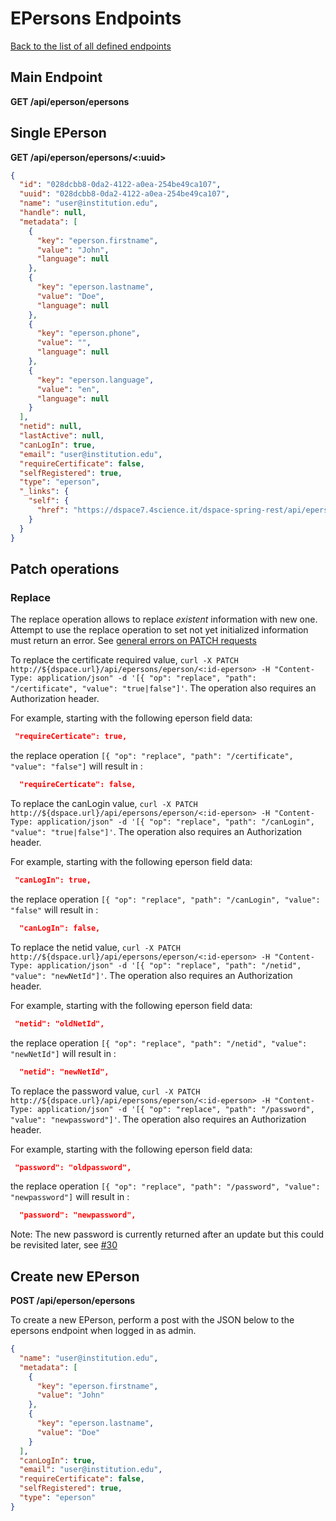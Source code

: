 # EPersons Endpoints
[Back to the list of all defined endpoints](endpoints.md)

## Main Endpoint
**GET /api/eperson/epersons**

## Single EPerson
**GET /api/eperson/epersons/<:uuid>**

```json
{
  "id": "028dcbb8-0da2-4122-a0ea-254be49ca107",
  "uuid": "028dcbb8-0da2-4122-a0ea-254be49ca107",
  "name": "user@institution.edu",
  "handle": null,
  "metadata": [
    {
      "key": "eperson.firstname",
      "value": "John",
      "language": null
    },
    {
      "key": "eperson.lastname",
      "value": "Doe",
      "language": null
    },
    {
      "key": "eperson.phone",
      "value": "",
      "language": null
    },
    {
      "key": "eperson.language",
      "value": "en",
      "language": null
    }
  ],
  "netid": null,
  "lastActive": null,
  "canLogIn": true,
  "email": "user@institution.edu",
  "requireCertificate": false,
  "selfRegistered": true,
  "type": "eperson",
  "_links": {
    "self": {
      "href": "https://dspace7.4science.it/dspace-spring-rest/api/eperson/epersons/028dcbb8-0da2-4122-a0ea-254be49ca107"
    }
  }
}
```

## Patch operations

### Replace
The replace operation allows to replace *existent* information with new one. Attempt to use the replace operation to set not yet initialized information must return an error. See [general errors on PATCH requests](patch.md)


To replace the certificate required value, `curl -X PATCH http://${dspace.url}/api/epersons/eperson/<:id-eperson> -H "Content-Type: application/json" -d '[{ "op": "replace", "path": "/certificate", "value": "true|false"]'`.  The operation also requires an Authorization header.

For example, starting with the following eperson field data:
```json
 "requireCerticate": true,
```
the replace operation `[{ "op": "replace", "path": "/certificate", "value": "false"]` will result in :
```json
  "requireCerticate": false,
```

To replace the canLogin value, `curl -X PATCH http://${dspace.url}/api/epersons/eperson/<:id-eperson> -H "Content-Type: application/json" -d '[{ "op": "replace", "path": "/canLogin", "value": "true|false"]'`.  The operation also requires an Authorization header.

For example, starting with the following eperson field data:
```json
 "canLogIn": true,
```
the replace operation `[{ "op": "replace", "path": "/canLogin", "value": "false"` will result in :
```json
  "canLogIn": false,
```
To replace the netid value, `curl -X PATCH http://${dspace.url}/api/epersons/eperson/<:id-eperson> -H "Content-Type: application/json" -d '[{ "op": "replace", "path": "/netid", "value": "newNetId"]'`.  The operation also requires an Authorization header.

For example, starting with the following eperson field data:
```json
 "netid": "oldNetId",
```
the replace operation `[{ "op": "replace", "path": "/netid", "value": "newNetId"]` will result in :
```json
  "netid": "newNetId",
```

To replace the password value, `curl -X PATCH http://${dspace.url}/api/epersons/eperson/<:id-eperson> -H "Content-Type: application/json" -d '[{ "op": "replace", "path": "/password", "value": "newpassword"]'`.  The operation also requires an Authorization header.

For example, starting with the following eperson field data:
```json
 "password": "oldpassword",
```
the replace operation `[{ "op": "replace", "path": "/password", "value": "newpassword"]` will result in :
```json
  "password": "newpassword",
```
Note: The new password is currently returned after an update but this could be revisited later, see [#30]((https://github.com/DSpace/Rest7Contract/issues/30))

## Create new EPerson

**POST /api/eperson/epersons**

To create a new EPerson, perform a post with the JSON below to the epersons endpoint when logged in as admin.

```json
{
  "name": "user@institution.edu",
  "metadata": [
    {
      "key": "eperson.firstname",
      "value": "John"
    },
    {
      "key": "eperson.lastname",
      "value": "Doe"
    }
  ],
  "canLogIn": true,
  "email": "user@institution.edu",
  "requireCertificate": false,
  "selfRegistered": true,
  "type": "eperson"
}
```

